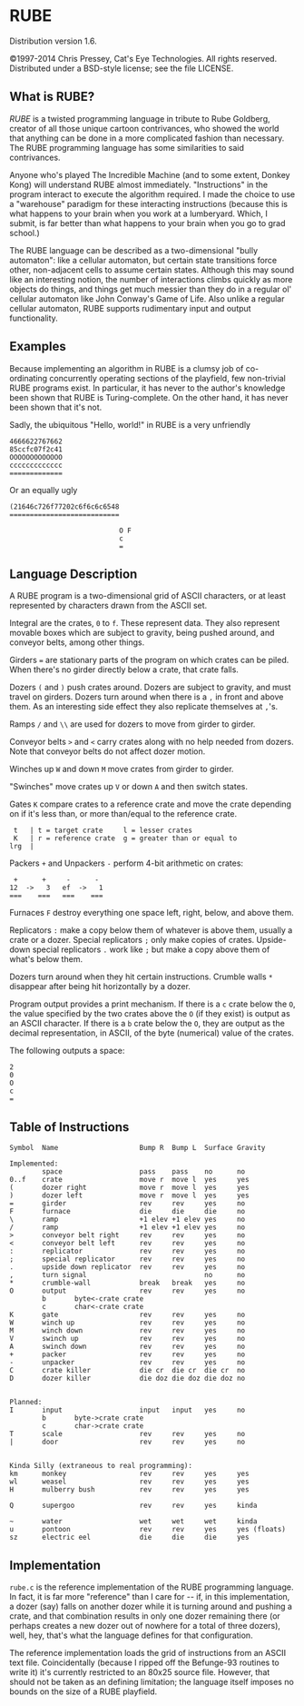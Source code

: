 RUBE
====

Distribution version 1.6.

©1997-2014 Chris Pressey, Cat's Eye Technologies.  All rights reserved.
Distributed under a BSD-style license; see the file LICENSE.

What is RUBE?
-------------

_RUBE_ is a twisted programming language in tribute to Rube Goldberg,
creator of all those unique cartoon contrivances, who showed the world that
anything can be done in a more complicated fashion than necessary.  The RUBE
programming language has some similarities to said contrivances.

Anyone who's played The Incredible Machine (and to some extent, Donkey Kong)
will understand RUBE almost immediately.  "Instructions" in the program
interact to execute the algorithm required.  I made the choice to use a
"warehouse" paradigm for these interacting instructions (because this is what
happens to your brain when you work at a lumberyard.  Which, I submit, is
far better than what happens to your brain when you go to grad school.)

The RUBE language can be described as a two-dimensional "bully automaton":
like a cellular automaton, but certain state transitions force other,
non-adjacent cells to assume certain states.  Although this may sound like an
interesting notion, the number of interactions climbs quickly as more objects
do things, and things get much messier than they do in a regular ol'
cellular automaton like John Conway's Game of Life.  Also unlike a regular
cellular automaton, RUBE supports rudimentary input and output functionality.

Examples
--------

Because implementing an algorithm in RUBE is a clumsy job
of co-ordinating concurrently operating sections of the playfield, few
non-trivial RUBE programs exist.  In particular, it has never to the
author's knowledge been shown that RUBE is Turing-complete.
On the other hand, it has never been shown that it's not.

Sadly, the ubiquitous "Hello, world!" in RUBE is a very unfriendly

    4666622767662
    85ccfc07f2c41
    OOOOOOOOOOOOO
    ccccccccccccc
    =============

Or an equally ugly

    (21646c726f77202c6f6c6c6548
    ===========================

                               O F
                               c
                               =

Language Description
--------------------

A RUBE program is a two-dimensional grid of ASCII characters, or at least
represented by characters drawn from the ASCII set.

Integral are the crates, `0` to `f`.  These represent data.  They also
represent movable boxes which are subject to gravity, being pushed
around, and conveyor belts, among other things.

Girders `=` are stationary parts of the program on which crates can
be piled.  When there's no girder directly below a crate, that crate
falls.

Dozers `(` and `)` push crates around.  Dozers are subject to gravity,
and must travel on girders.  Dozers turn around when there is a `,` in
front and above them.  As an interesting side effect they also
replicate themselves at `,`'s.

Ramps `/` and `\\` are used for dozers to move from girder to girder.

Conveyor belts `>` and `<` carry crates along with no help needed from
dozers.  Note that conveyor belts do not affect dozer motion.

Winches up `W` and down `M` move crates from girder to girder.

"Swinches" move crates up `V` or down `A` and then switch states.

Gates `K` compare crates to a reference crate and move the crate
depending on if it's less than, or more than/equal to the
reference crate.

     t   | t = target crate     l = lesser crates
     K   | r = reference crate  g = greater than or equal to
    lrg  |

Packers `+` and Unpackers `-` perform 4-bit arithmetic on crates:

     +      +     -      -
    12  ->   3   ef  ->   1
    ===    ===   ===    ===

Furnaces `F` destroy everything one space left, right, below, and
above them.

Replicators `:` make a copy below them of whatever is above them,
usually a crate or a dozer.  Special replicators `;` only make
copies of crates.  Upside-down special replicators `.` work like `;`
but make a copy above them of what's below them.

Dozers turn around when they hit certain instructions.
Crumble walls `*` disappear after being hit horizontally by a dozer.

Program output provides a print mechanism.  If there is a `c` crate
below the `O`, the value specified by the two crates above the `O`
(if they exist) is output as an ASCII character.  If there is a `b`
crate below the `O`, they are output as the decimal representation,
in ASCII, of the byte (numerical) value of the crates.

The following outputs a space:

    2
    0
    O
    c
    =

Table of Instructions
---------------------

    Symbol  Name                    Bump R  Bump L  Surface Gravity

    Implemented:
            space                   pass    pass    no      no
    0..f    crate                   move r  move l  yes     yes
    (       dozer right             move r  move l  yes     yes
    )       dozer left              move r  move l  yes     yes
    =       girder                  rev     rev     yes     no
    F       furnace                 die     die     die     no
    \       ramp                    +1 elev +1 elev yes     no
    /       ramp                    +1 elev +1 elev yes     no
    >       conveyor belt right     rev     rev     yes     no
    <       conveyor belt left      rev     rev     yes     no
    :       replicator              rev     rev     yes     no
    ;       special replicator      rev     rev     yes     no
    .       upside down replicator  rev     rev     yes     no
    ,       turn signal                             no      no
    *       crumble-wall            break   break   yes     no
    O       output                  rev     rev     yes     no
            b       byte<-crate crate
            c       char<-crate crate
    K       gate                    rev     rev     yes     no
    W       winch up                rev     rev     yes     no
    M       winch down              rev     rev     yes     no
    V       swinch up               rev     rev     yes     no
    A       swinch down             rev     rev     yes     no
    +       packer                  rev     rev     yes     no
    -       unpacker                rev     rev     yes     no
    C       crate killer            die cr  die cr  die cr  no
    D       dozer killer            die doz die doz die doz no


    Planned:
    I       input                   input   input   yes     no
            b       byte->crate crate
            c       char->crate crate
    T       scale                   rev     rev     yes     no
    |       door                    rev     rev     yes     no


    Kinda Silly (extraneous to real programming):
    km      monkey                  rev     rev     yes     yes
    wl      weasel                  rev     rev     yes     yes
    H       mulberry bush           rev     rev     yes     yes

    Q       supergoo                rev     rev     yes     kinda

    ~       water                   wet     wet     wet     kinda
    u       pontoon                 rev     rev     yes     yes (floats)
    sz      electric eel            die     die     die     yes

Implementation
--------------

`rube.c` is the reference implementation of the RUBE programming language.
In fact, it is far more "reference" than I care for -- if, in this
implementation, a dozer (say) falls on another dozer while it is turning
around and pushing a crate, and that combination results in only one dozer
remaining there (or perhaps creates a new dozer out of nowhere for a total
of three dozers), well, hey, that's what the language defines for that
configuration.

The reference implementation loads the grid of instructions from an
ASCII text file.  Coincidentally (because I ripped off the Befunge-93
routines to write it) it's currently restricted to an 80x25 source file.
However, that should not be taken as an defining limitation; the language
itself imposes no bounds on the size of a RUBE playfield.
